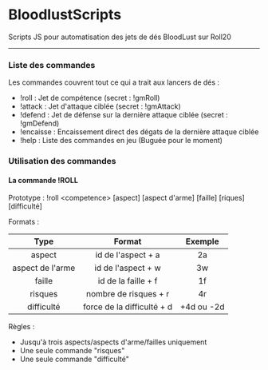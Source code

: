 # BloodlustScripts
Scripts JS pour automatisation des jets de dés BloodLust sur Roll20

___

### Liste des commandes
Les commandes couvrent tout ce qui a trait aux lancers de dés :
* !roll : Jet de compétence (secret : !gmRoll)
* !attack : Jet d'attaque ciblée (secret : !gmAttack)
* !defend : Jet de défense sur la dernière attaque ciblée (secret : !gmDefend)
* !encaisse : Encaissement direct des dégats de la dernière attaque ciblée
* !help : Liste des commandes en jeu (Buguée pour le moment)

### Utilisation des commandes
#### La commande !ROLL
Prototype : !roll \<competence> [aspect] [aspect d'arme] [faille] [riques] [difficulté]

Formats : 

| Type             | Format                     | Exemple    |
| :--------------: | :------------------------: | :--------: |
| aspect           | id de l'aspect + a         | 2a         |
| aspect de l'arme | id de l'aspect + w         | 3w         |
| faille           | id de la faille + f        | 1f         |
| risques          | nombre de risques + r      | 4r         |
| difficulté       | force de la difficulté + d | +4d ou -2d |

Règles :
* Jusqu'à trois aspects/aspects d'arme/failles uniquement
* Une seule commande "risques"
* Une seule commande "difficulté"
